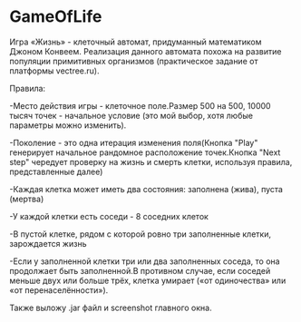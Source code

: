 # GameOfLife
Игра «Жизнь» - клеточный автомат, придуманный математиком Джоном Конвеем. Реализация данного автомата похожа на развитие популяции примитивных организмов (практическое задание от платформы vectree.ru).

Правила:

-Место действия игры - клеточное поле.Размер 500 на 500, 10000 тысяч точек - начальное условие (это мой выбор, хотя любые параметры можно изменить).

-Поколение - это одна итерация изменения поля(Кнопка "Play" генерирует начальное рандомное расположение точек.Кнопка "Next step" чередует проверку на жизнь и смерть клетки, используя правила, представленные далее)

-Каждая клетка может иметь два состояния: заполнена (жива), пуста (мертва)

-У каждой клетки есть соседи - 8 соседних клеток

-В пустой клетке, рядом с которой ровно три заполненные клетки, зарождается жизнь

-Если у заполненной клетки три или два заполненных соседа, то она продолжает быть заполненной.В противном случае, если соседей меньше двух или больше трёх, клетка умирает («от одиночества» или «от перенаселённости»).

Также выложу .jar файл и screenshot главного окна.
